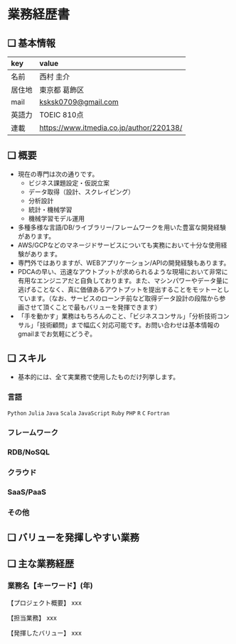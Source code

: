 業務経歴書
===

## ❏ 基本情報

| key            | value                                    |
| :--- | :---------------------------------------- |
| 名前           | 西村 圭介                                |
| 居住地         | 東京都 葛飾区                            |
|mail|ksksk0709@gmail.com|
| 英語力         | TOEIC 810点                              |
| 連載           | https://www.itmedia.co.jp/author/220138/ |

<!-- | ポートフォリオ | xxx| -->

## ❏ 概要

- 現在の専門は次の通りです。
    - ビジネス課題設定・仮説立案
    - データ取得（設計、スクレイピング）
    - 分析設計
    - 統計・機械学習
    - 機械学習モデル運用
- 多種多様な言語/DB/ライブラリー/フレームワークを用いた豊富な開発経験があります。
- AWS/GCPなどのマネージドサービスについても実務において十分な使用経験があります。
- 専門外ではありますが、WEBアプリケーション/APIの開発経験もあります。
- PDCAの早い、迅速なアウトプットが求められるような現場において非常に有用なエンジニアだと自負しております。また、マシンパワーやデータ量に逃げることなく、真に価値あるアウトプットを提出することをモットーとしています。（なお、サービスのローンチ前など取得データ設計の段階から参画させて頂くことで最もバリューを発揮できます）
- 「手を動かす」業務はもちろんのこと、「ビジネスコンサル」「分析技術コンサル」「技術顧問」まで幅広く対応可能です。お問い合わせは基本情報のgmailまでお気軽にどうぞ。

## ❏ スキル

- 基本的には、全て実業務で使用したものだけ列挙します。

### 言語

`Python` `Julia` `Java` `Scala` `JavaScript` `Ruby` `PHP` `R`
 `C` `Fortran`

### フレームワーク

### RDB/NoSQL

### クラウド

### SaaS/PaaS

### その他

## ❏ バリューを発揮しやすい業務

## ❏ 主な業務経歴

### 業務名【キーワード】(年)

【プロジェクト概要】
xxx

【担当業務】
xxx

【発揮したバリュー】
xxx

